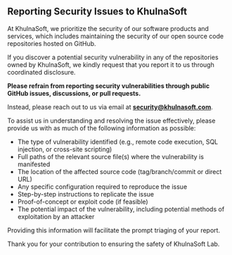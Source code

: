 ## Reporting Security Issues to KhulnaSoft

At KhulnaSoft, we prioritize the security of our software products and services, which includes maintaining the security of our open source code repositories hosted on GitHub.

If you discover a potential security vulnerability in any of the repositories owned by KhulnaSoft, we kindly request that you report it to us through coordinated disclosure.

**Please refrain from reporting security vulnerabilities through public GitHub issues, discussions, or pull requests.**

Instead, please reach out to us via email at **security@khulnasoft.com**.

To assist us in understanding and resolving the issue effectively, please provide us with as much of the following information as possible:

* The type of vulnerability identified (e.g., remote code execution, SQL injection, or cross-site scripting)
* Full paths of the relevant source file(s) where the vulnerability is manifested
* The location of the affected source code (tag/branch/commit or direct URL)
* Any specific configuration required to reproduce the issue
* Step-by-step instructions to replicate the issue
* Proof-of-concept or exploit code (if feasible)
* The potential impact of the vulnerability, including potential methods of exploitation by an attacker

Providing this information will facilitate the prompt triaging of your report.

Thank you for your contribution to ensuring the safety of KhulnaSoft Lab.
